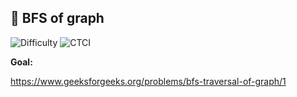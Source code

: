 ## 🧩 BFS of graph


<p>
  <img alt="Difficulty" src="https://img.shields.io/badge/Difficulty-Easy-2ecc71?style=for-the-badge">
  
  <img alt="CTCI" src="https://img.shields.io/badge/Source-Elshad kariomov (BFS)-1e90ff?style=for-the-badge">
</p>

**Goal:** 

https://www.geeksforgeeks.org/problems/bfs-traversal-of-graph/1